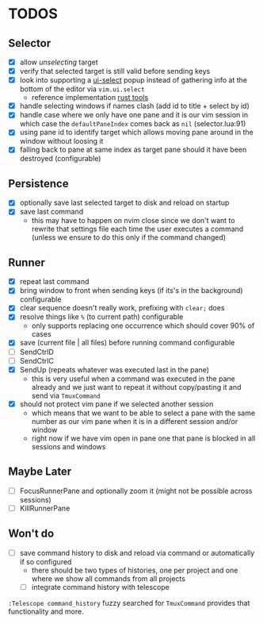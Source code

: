 # TODOS

## Selector

- [x] allow _unselecting_ target
- [x] verify that selected target is still valid before sending keys
- [x] look into supporting a
  [ui-select](https://github.com/nvim-telescope/telescope-ui-select.nvim) popup instead of
  gathering info at the bottom of the editor via `vim.ui.select`
  - reference implementation [rust tools](https://github.com/simrat39/rust-tools.nvim)
- [x] handle selecting windows if names clash (add id to title + select by id)
- [x] handle case where we only have one pane and it is our vim session in which case the
  `defaultPaneIndex` comes back as `nil` (selector.lua:91)
- [x] using pane id to identify target which allows moving pane around in the window without
      loosing it
- [x] falling back to pane at same index as target pane should it have been destroyed
      (configurable)

## Persistence

- [x] optionally save last selected target to disk and reload on startup
- [x] save last command
    - this may have to happen on nvim close since we don't want to rewrite that settings file
      each time the user executes a command (unless we ensure to do this only if the command
      changed)

## Runner

- [x] repeat last command
- [x] bring window to front when sending keys (if its's in the background) configurable
- [x] clear sequence doesn't really work, prefixing with `clear;` does
- [x] resolve things like `%` (to current path) configurable
  - only supports replacing one occurrence which should cover 90% of cases
- [x] save (current file | all files) before running command configurable
- [ ] SendCtrlD
- [ ] SendCtrlC
- [x] SendUp (repeats whatever was executed last in the pane)
  - this is very useful when a command was executed in the pane already and we just want to
    repeat it without copy/pasting it and send via `TmuxCommand`
- [x] should not protect vim pane if we selected another session
  - which means that we want to be able to select a pane with the same number as our vim pane
    when it is in a different session and/or window
  - right now if we have vim open in pane one that pane is blocked in all sessions and windows

## Maybe Later

- [ ] FocusRunnerPane and optionally zoom it (might not be possible across sessions)
- [ ] KillRunnerPane

## Won't do

- [ ] save command history to disk and reload via command or automatically if so configured
  - there should be two types of histories, one per project and one where we show all commands
    from all projects
  - [ ] integrate command history with telescope

`:Telescope command_history` fuzzy searched for `TmuxCommand` provides that functionality and
more.


